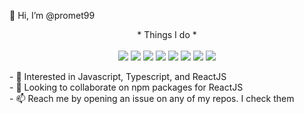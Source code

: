 👋 Hi, I’m @promet99
<p align="center">
  <div align="center"> * Things I do * </div>
  </br>
  
  <div align="center"> 
    <img src="https://img.shields.io/badge/Typescript-007acc?style=flat-square&logo=typescript&logoColor=white"/></a>
    <img src="https://img.shields.io/badge/Javascript-f7df1e?style=flat-square&logo=javascript&logoColor=white"/></a>
    <img src="https://img.shields.io/badge/css-1572B6?style=flat-square&logo=css3&logoColor=white"/></a>
    <img src="https://img.shields.io/badge/html-E34F26?style=flat-square&logo=css3&logoColor=white"/></a>
    <img src="https://img.shields.io/badge/React-61dafb?style=flat-square&logo=React&logoColor=white"/></a>
    <img src="https://img.shields.io/badge/Node.Js-339933?style=flat-square&logo=Node-dot-js&logoColor=white"/></a>
    <img src="https://img.shields.io/badge/GitHub Actions-2088ff?style=flat-square&logo=github-actions&logoColor=white"/></a>
    <img src="https://img.shields.io/badge/aws-232f3e?style=flat-square&logo=amazon-aws&logoColor=white"/></a>
  </div>
</p>
- 👀 Interested in Javascript, Typescript, and ReactJS  </br>
- 💞️ Looking to collaborate on npm packages for ReactJS    </br>
- 📫 Reach me by opening an issue on any of my repos. I check them    </br>
